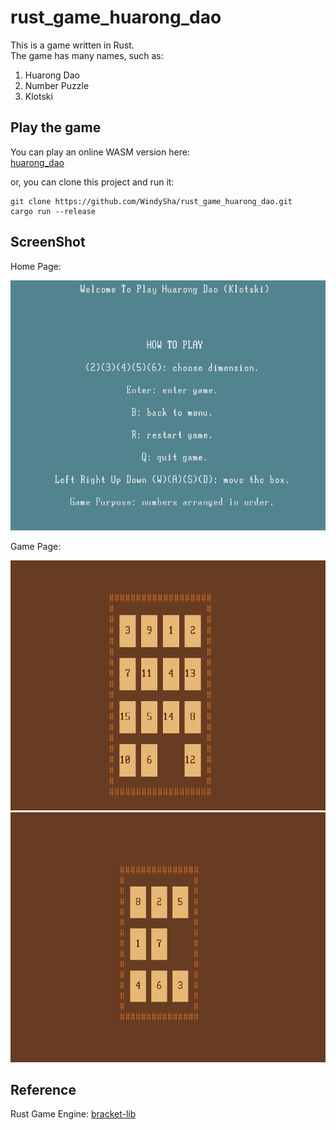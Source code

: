 # rust_game_huarong_dao
This is a game written in Rust.  
The game has many names, such as:
1. Huarong Dao
2. Number Puzzle
3. Klotski

## Play the game
You can play an online WASM version here:   
[huarong_dao](https://windysha.github.io/rust_game_huarong_dao/)

or, you can clone this project and run it:
```
git clone https://github.com/WindySha/rust_game_huarong_dao.git
cargo run --release
```

## ScreenShot
Home Page:

<img src="https://github.com/WindySha/rust_game_huarong_dao/blob/master/screenshot/01.png" width="680" height="400">

Game Page:

<img src="https://github.com/WindySha/rust_game_huarong_dao/blob/master/screenshot/02.png" width="680" height="400">
<img src="https://github.com/WindySha/rust_game_huarong_dao/blob/master/screenshot/03.png" width="680" height="400">


## Reference 
Rust Game Engine: [bracket-lib](https://github.com/amethyst/bracket-lib/tree/master)
